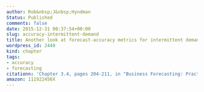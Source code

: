 ```yaml
---
author: Rob&nbsp;J&nbsp;Hyndman
Status: Published
comments: false
date: 2015-12-31 00:37:54+00:00
slug: accuracy-intermittent-demand
title: Another look at forecast-accuracy metrics for intermittent demand
wordpress_id: 2449
kind: chapter
tags:
- accuracy
- forecasting
citationn: 'Chapter 3.4, pages 204-211, in "Business Forecasting: Practical Problems and Solutions", John Wiley & Sons'
amazon: 111922456X 
---
```


